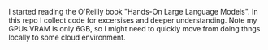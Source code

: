 I started reading the O'Reilly book "Hands-On Large Language Models". In this repo I collect code for excersises and deeper understanding. Note my GPUs VRAM is only 6GB, so I might need to quickly move from doing thngs locally to some cloud environment. 

